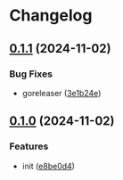 # Changelog

## [0.1.1](https://github.com/cloudscalerio/cloudscaler/compare/v0.1.0...v0.1.1) (2024-11-02)


### Bug Fixes

* goreleaser ([3e1b24e](https://github.com/cloudscalerio/cloudscaler/commit/3e1b24e78f0131f9a701c2bb0e4e7cee276a5cc1))

## [0.1.0](https://github.com/cloudscalerio/cloudscaler/compare/v0.0.1...v0.1.0) (2024-11-02)


### Features

* init ([e8be0d4](https://github.com/cloudscalerio/cloudscaler/commit/e8be0d4f0a343363081908bf2a4e694d463ef676))
